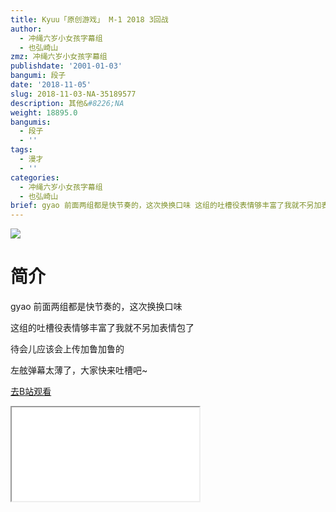 ```yaml
---
title: Kyuu「原创游戏」 M-1 2018 3回战
author:
  - 冲绳六岁小女孩字幕组
  - 也弘崎山
zmz: 冲绳六岁小女孩字幕组
publishdate: '2001-01-03'
bangumi: 段子
date: '2018-11-05'
slug: 2018-11-03-NA-35189577
description: 其他&#8226;NA
weight: 18895.0
bangumis:
  - 段子
  - ''
tags:
  - 漫才
  - ''
categories:
  - 冲绳六岁小女孩字幕组
  - 也弘崎山
brief: gyao 前面两组都是快节奏的，这次换换口味 这组的吐槽役表情够丰富了我就不另加表情包了 待会儿应该会上传加鲁加鲁的 左舷弹幕太薄了，大家快来吐槽吧~
---
```

![](https://i.imgur.com/VpgTi4F.jpg)
# 简介  
gyao
前面两组都是快节奏的，这次换换口味

这组的吐槽役表情够丰富了我就不另加表情包了

待会儿应该会上传加鲁加鲁的

左舷弹幕太薄了，大家快来吐槽吧~  

[去B站观看](https://www.bilibili.com/video/av35189577/)
<div class ="resp-container"><iframe class="testiframe" src="//player.bilibili.com/player.html?aid=35189577"", scrolling="no", allowfullscreen="true" > </iframe></div> 

